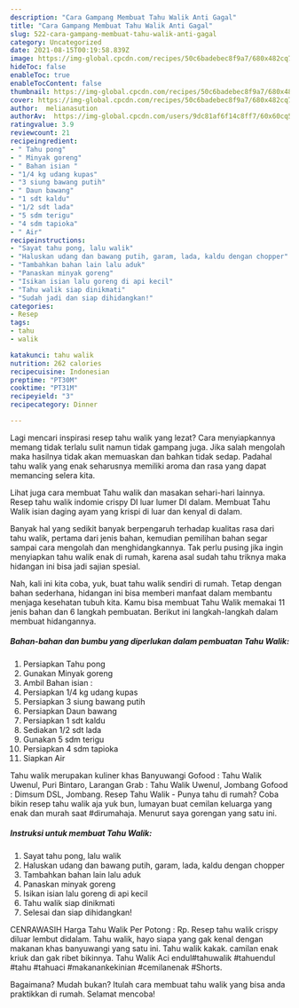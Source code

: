 ```yaml
---
description: "Cara Gampang Membuat Tahu Walik Anti Gagal"
title: "Cara Gampang Membuat Tahu Walik Anti Gagal"
slug: 522-cara-gampang-membuat-tahu-walik-anti-gagal
category: Uncategorized
date: 2021-08-15T00:19:58.839Z
image: https://img-global.cpcdn.com/recipes/50c6badebec8f9a7/680x482cq70/tahu-walik-foto-resep-utama.jpg
hideToc: false
enableToc: true
enableTocContent: false
thumbnail: https://img-global.cpcdn.com/recipes/50c6badebec8f9a7/680x482cq70/tahu-walik-foto-resep-utama.jpg
cover: https://img-global.cpcdn.com/recipes/50c6badebec8f9a7/680x482cq70/tahu-walik-foto-resep-utama.jpg
author:  melianasution
authorAv:  https://img-global.cpcdn.com/users/9dc81af6f14c8ff7/60x60cq50/avatar.jpg
ratingvalue: 3.9
reviewcount: 21
recipeingredient:
- " Tahu pong"
- " Minyak goreng"
- " Bahan isian "
- "1/4 kg udang kupas"
- "3 siung bawang putih"
- " Daun bawang"
- "1 sdt kaldu"
- "1/2 sdt lada"
- "5 sdm terigu"
- "4 sdm tapioka"
- " Air"
recipeinstructions:
- "Sayat tahu pong, lalu walik"
- "Haluskan udang dan bawang putih, garam, lada, kaldu dengan chopper"
- "Tambahkan bahan lain lalu aduk"
- "Panaskan minyak goreng"
- "Isikan isian lalu goreng di api kecil"
- "Tahu walik siap dinikmati"
- "Sudah jadi dan siap dihidangkan!"
categories:
- Resep
tags:
- tahu
- walik

katakunci: tahu walik 
nutrition: 262 calories
recipecuisine: Indonesian
preptime: "PT30M"
cooktime: "PT31M"
recipeyield: "3"
recipecategory: Dinner

---
```



Lagi mencari inspirasi resep tahu walik yang lezat? Cara menyiapkannya memang tidak terlalu sulit namun tidak gampang juga. Jika salah mengolah maka hasilnya tidak akan memuaskan dan bahkan tidak sedap. Padahal tahu walik yang enak seharusnya memiliki aroma dan rasa yang dapat memancing selera kita.


Lihat juga cara membuat Tahu walik dan masakan sehari-hari lainnya. Resep tahu walik indomie crispy DI luar lumer DI dalam. Membuat Tahu Walik isian daging ayam yang krispi di luar dan kenyal di dalam.

Banyak hal yang sedikit banyak berpengaruh terhadap kualitas rasa dari tahu walik, pertama dari jenis bahan, kemudian pemilihan bahan segar sampai cara mengolah dan menghidangkannya. Tak perlu pusing jika ingin menyiapkan tahu walik enak di rumah, karena asal sudah tahu triknya maka hidangan ini bisa jadi sajian spesial.


Nah, kali ini kita coba, yuk, buat tahu walik sendiri di rumah. Tetap dengan bahan sederhana, hidangan ini bisa memberi manfaat dalam membantu menjaga kesehatan tubuh kita. Kamu bisa membuat Tahu Walik memakai 11 jenis bahan dan 6 langkah pembuatan. Berikut ini langkah-langkah dalam membuat hidangannya.

<!--inarticleads1-->

##### Bahan-bahan dan bumbu yang diperlukan dalam pembuatan Tahu Walik:

1. Persiapkan  Tahu pong
1. Gunakan  Minyak goreng
1. Ambil  Bahan isian :
1. Persiapkan 1/4 kg udang kupas
1. Persiapkan 3 siung bawang putih
1. Persiapkan  Daun bawang
1. Persiapkan 1 sdt kaldu
1. Sediakan 1/2 sdt lada
1. Gunakan 5 sdm terigu
1. Persiapkan 4 sdm tapioka
1. Siapkan  Air


Tahu walik merupakan kuliner khas Banyuwangi Gofood : Tahu Walik Uwenul, Puri Bintaro, Larangan Grab : Tahu Walik Uwenul, Jombang Gofood : Dimsum DSL, Jombang. Resep Tahu Walik - Punya tahu di rumah? Coba bikin resep tahu walik aja yuk bun, lumayan buat cemilan keluarga yang enak dan murah saat #dirumahaja. Menurut saya gorengan yang satu ini. 

<!--inarticleads2-->

##### Instruksi untuk membuat Tahu Walik:

1. Sayat tahu pong, lalu walik
1. Haluskan udang dan bawang putih, garam, lada, kaldu dengan chopper
1. Tambahkan bahan lain lalu aduk
1. Panaskan minyak goreng
1. Isikan isian lalu goreng di api kecil
1. Tahu walik siap dinikmati
1. Selesai dan siap dihidangkan!

CENRAWASIH Harga Tahu Walik Per Potong : Rp. Resep tahu walik crispy diluar lembut didalam. Tahu walik, hayo siapa yang gak kenal dengan makanan khas banyuwangi yang satu ini. Tahu walik kakak. camilan enak kriuk dan gak ribet bikinnya. Tahu Walik Aci endul#tahuwalik #tahuendul #tahu #tahuaci #makanankekinian #cemilanenak #Shorts. 

Bagaimana? Mudah bukan? Itulah cara membuat tahu walik yang bisa anda praktikkan di rumah. Selamat mencoba!
